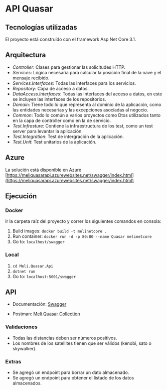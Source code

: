 # API Quasar

## Tecnologías utilizadas
El proyecto está construído con el framework Asp Net Core 3.1.

## Arquitectura

- _Controller_: Clases para gestionar las solicitudes HTTP.
- _Services_: Lógica necesaria para calcular la posición final de la nave y el mensaje recibido.
- _Services.Interfaces_: Todas las interfaces para los servicios.
- _Repository_: Capa de acceso a datos.
- _DataAccess.Interfaces_: Todas las interfaces del acceso a datos, en este se incluyen las interfaces de los repositorios.
- _Domain_: Tiene todo lo que representa al dominio de la aplicación, como las entidades necesarias y las excepciones asociadas al negocio.
- _Common_: Todo lo común a varios proyectos como Dtos utilizados tanto en la capa de controller como en la de servicio.
- _Test.Infrasture_: Contiene la infraestructura de los test, como un test server para levantar la aplicación.
- _Test.Integration_: Test de intergración de la aplicación.
- _Test.Unit_: Test unitarios de la aplicación.

## Azure
La solución está disponible en Azure
[https://meliquasarapi.azurewebsites.net/swagger/index.html](https://meliquasarapi.azurewebsites.net/swagger/index.html)

## Ejecución

### Docker

Ir la carpeta raíz del proyecto y correr los siguientes comandos en consola:
1. Build images:
`docker build -t melinetcore .`
2. Run container: 
`docker run -d -p 80:80 --name Quasar melinetcore`
3. Go to:
`localhost/swagger`
### Local
1. `cd Meli.Quasar.Api`
2. `dotnet run`
3. Go to:
`localhost:5001/swagger`
## API

- Documentación: [Swagger](https://meliquasarapi.azurewebsites.net/swagger/index.html)

- Postman: [Meli Quasar Collection](https://www.postman.com/agusdsr/workspace/meli/collection/6179752-d1e56b65-0302-43f0-8153-274eb897a3de?ctx=documentation)


### Validaciones
- Todas las distancias deben ser números positivos.
- Los nombres de los satellites tienen que ser válidos (kenobi, sato o skywalker).

### Extras

- Se agregó un endpoint para borrar un dato almacenado.
- Se agregó un endpoint para obtener el listado de los datos almacenados.
